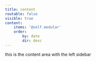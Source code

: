 ```yaml
---
title: content
routable: false
visible: true
content:
    items: '@self.modular'
    order:
        by: date
        dir: desc
---
```


this is the content area with the left sidebar